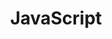 ---
title: "JavaScript"
level: 4
category: "programming-language"
tags: 
  - "web-dev"
  - "server"
description: "I've made extensive use of JavaScript for applications developed in AngularJS and consulting projects. Recently, I've starting experimenting with ES2015 language features such as generator functions and static imports in NodeJS. While JavaScript occasionally requires extra tools to enforce coding styles, it's a great language to quickly prototype web applications (and if using NodeJS, a simple backend)."
lastUsed: "Recently"
projects:
  - title: Brazos Portal (2.0)
    uri: bp3-brazos-portal-2
  - title: "A Budgeting Application"
    uri: personal-budgeting-app
---